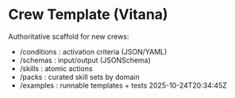 # Crew Template (Vitana)
Authoritative scaffold for new crews:
- /conditions : activation criteria (JSON/YAML)
- /schemas    : input/output (JSONSchema)
- /skills     : atomic actions
- /packs      : curated skill sets by domain
- /examples   : runnable templates + tests
2025-10-24T20:34:45Z
